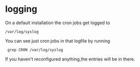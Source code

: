 # logging
On a default installation the cron jobs get logged to

```Shell
/var/log/syslog
```

You can see just cron jobs in that logfile by running

```Shell
 grep CRON /var/log/syslog
 ```
 
If you haven't reconfigured anything,the entries will be in there.